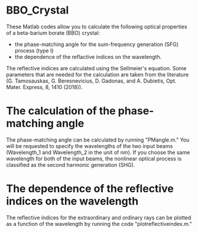 # BBO_Crystal
These Matlab codes allow you to calculate the following optical properties of a beta-barium borate (BBO) crystal: 
* the phase-matching angle for the sum-frequency generation (SFG) process (type I)
* the dependence of the reflactive indices on the wavelength.     
   
The reflective indices are calculated using the Sellmeier's equation. Some parameters that are needed for the calculation are taken from the literature (G. Tamosauskas, G. Beresnevicius, D. Gadonas, and A. Dubietis, Opt. Mater. Express, 8, 1410 (2018)).
# The calculation of the phase-matching angle
The phase-matching angle can be calculated by running "PMangle.m." You will be requested to specify the wavelengths of the two input beams (Wavelength_1 and Wavelength_2 in the unit of nm). If you choose the same wavelength for both of the input beams, the nonlinear optical process is classified as the second harmonic generation (SHG).  
# The dependence of the reflective indices on the wavelength
The reflective indices for the extraordinary and ordinary rays can be plotted as a function of the wavelength by running the code "plotreflectiveindex.m." 
